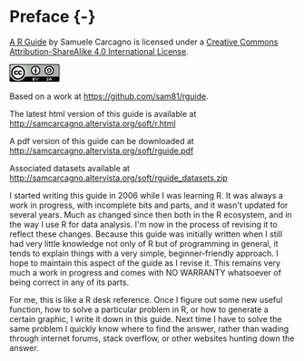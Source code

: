 # Preface {-}

[A R Guide](http://samcarcagno.altervista.org/soft/r.html) by Samuele Carcagno is licensed under a [Creative Commons Attribution-ShareAlike 4.0 International License](http://creativecommons.org/licenses/by-sa/4.0/).

![Creative Commons License](images/by-sa_88x31.png)

Based on a work at https://github.com/sam81/rguide.

The latest html version of this guide is available at http://samcarcagno.altervista.org/soft/r.html

A pdf version of this guide can be downloaded at http://samcarcagno.altervista.org/soft/rguide.pdf

Associated datasets available at http://samcarcagno.altervista.org/soft/rguide_datasets.zip

I started writing this guide in 2006 while I was learning R. It was always a work in progress, with incomplete bits and parts, and it wasn't updated for several years. Much as changed since then both in the R ecosystem, and in the way I use R for data analysis. I'm now in the process of revising it to reflect these changes. Because this guide was initially written when I still had very little knowledge not only of R but of programming in general, it tends to explain things with a very simple, beginner-friendly approach. I hope to maintain this aspect of the guide as I revise it. This remains very much a work in progress and  comes with NO WARRANTY whatsoever of being correct in any of its parts.

For me, this is like a R desk reference. Once I figure out some new useful function, how to solve a particular problem in R, or how to generate a certain graphic, I write it down in this guide. Next time I have to solve the same problem I quickly know where to find the answer, rather than wading through internet forums, stack overflow, or other websites hunting down the answer.

